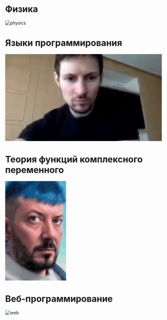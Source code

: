 # Физика

![physics](./assets/physics.gif)

# Языки программирования

![prog_langs](./assets/prog_langs.gif)

# Теория функций комплексного переменного

![tfcv](./assets/tfcv.gif)

# Веб-программирование

![web](./assets/web.gif)
